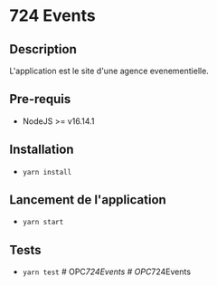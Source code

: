 # 724 Events

## Description
L'application est le site d'une agence evenementielle.
## Pre-requis
- NodeJS  >= v16.14.1

## Installation
- `yarn install`

## Lancement de l'application
- `yarn start`

## Tests
- `yarn test`
#   O P C _ 7 2 4 E v e n t s  
 #   O P C _ 7 2 4 E v e n t s  
 